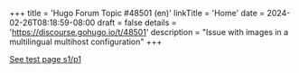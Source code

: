 +++
title = 'Hugo Forum Topic #48501 (en)'
linkTitle = 'Home'
date = 2024-02-26T08:18:59-08:00
draft = false
details = 'https://discourse.gohugo.io/t/48501'
description = "Issue with images in a multilingual multihost configuration"
+++

[See test page s1/p1](/s1/p1)
